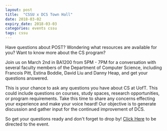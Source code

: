 ```yaml
---
layout: post
title:  "CSSU x DCS Town Hall"
date: 2018-03-02
expiry_date: 2018-03-03
categories: events cssu
tags: cssu
---
```


Have questions about POST? Wondering what resources are available for you? Want to know more about the CS program?

Join us on March 2nd in BA1200 from 5PM - 7PM for a conversation with several faculty members of the Department of Computer Science, including Francois Pitt, Estina Boddie, David Liu and Danny Heap, and get your questions answered.

This is your chance to ask any questions you have about CS at UofT. This could include questions on courses, study spaces, research opportunities, or program requirements. Take this time to share any concerns effecting your experience and make your voice heard! Our objective is to generate discussion and gather input for the continued improvement of DCS.

So get your questions ready and don't forget to drop by!
[Click Here](https://www.facebook.com/events/782684001933439/?ti=cl) to be directed to the event.
